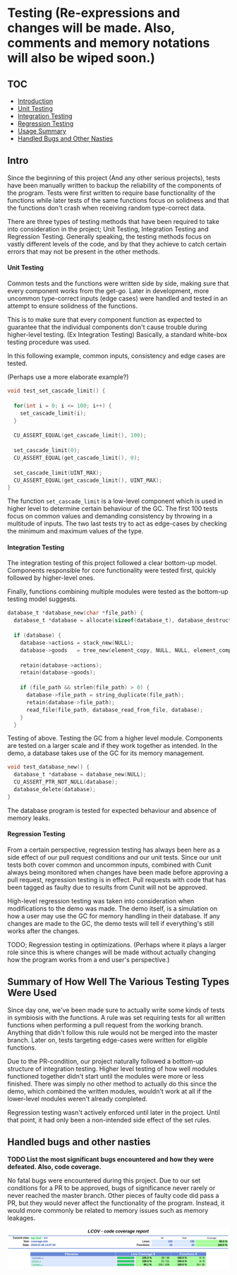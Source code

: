 # Testing (Re-expressions and changes will be made. Also, comments and memory notations will also be wiped soon.)

## TOC
* [Introduction](#intro)
* [Unit Testing](#unit-testing)
* [Integration Testing](#integration-testing)
* [Regression Testing](#regression-testing)
* [Usage Summary](#summary-of-how-well-the-various-testing-types-were-used)
* [Handled Bugs and Other Nasties](#handled-bugs-and-other-nasties)

## Intro
Since the beginning of this project (And any other serious projects), tests have been manually written to backup the reliability of the components of the program. Tests were first written to require base functionality of the functions while later tests of the same functions focus on solidness and that the functions don't crash when receiving random type-correct data.

There are three types of testing methods that have been required to take into consideration in the project; Unit Testing, Integration Testing and Regression Testing. Generally speaking, the testing methods focus on vastly different levels of the code, and by that they achieve to catch certain errors that may not be present in the other methods.

#### Unit Testing
Common tests and the functions were written side by side, making sure that every component works from the get-go. Later in development, more uncommon type-correct inputs (edge cases) were handled and tested in an attempt to ensure solidness of the functions.

This is to make sure that every component function as expected to guarantee that the individual components don't cause trouble during higher-level testing. (Ex Integration Testing) Basically, a standard white-box testing procedure was used.

In this following example, common inputs, consistency and edge cases are tested.

(Perhaps use a more elaborate example?)

```c
void test_set_cascade_limit() {
  
  for(int i = 0; i <= 100; i++) {
    set_cascade_limit(i);
  }

  CU_ASSERT_EQUAL(get_cascade_limit(), 100);

  set_cascade_limit(0);
  CU_ASSERT_EQUAL(get_cascade_limit(), 0);

  set_cascade_limit(UINT_MAX);
  CU_ASSERT_EQUAL(get_cascade_limit(), UINT_MAX);
}

```

The function ``set_cascade_limit`` is a low-level component which is used in higher level to determine certain behaviour of the GC. The first 100 tests focus on common values and demanding consistency by throwing in a multitude of inputs. The two last tests try to act as edge-cases by checking the minimum and maximum values of the type.

#### Integration Testing
The integration testing of this project followed a clear bottom-up model. Components responsible for core functionality were tested first, quickly followed by higher-level ones.

Finally, functions combining multiple modules were tested as the bottom-up testing model suggests.

```c
database_t *database_new(char *file_path) {
  database_t *database = allocate(sizeof(database_t), database_destructor);

  if (database) {
    database->actions = stack_new(NULL);
    database->goods   = tree_new(element_copy, NULL, NULL, element_compare);

    retain(database->actions);
    retain(database->goods);

    if (file_path && strlen(file_path) > 0) {
      database->file_path = string_duplicate(file_path);
      retain(database->file_path);
      read_file(file_path, database_read_from_file, database);
    }
  }
```
Testing of above. Testing the GC from a higher level module.
Components are tested on a larger scale and if they work together as intended. In the demo, a database takes use of the GC for its memory management.

```c
void test_database_new() {
  database_t *database = database_new(NULL);
  CU_ASSERT_PTR_NOT_NULL(database);
  database_delete(database);
}
```
The database program is tested for expected behaviour and absence of memory leaks.

#### Regression Testing
From a certain perspective, regression testing has always been here as a side effect of our pull request conditions and our unit tests. Since our unit tests both cover common and uncommon inputs, combined with Cunit always being monitored when changes have been made before approving a pull request, regression testing is in effect. Pull requests with code that has been tagged as faulty due to results from Cunit will not be approved.

High-level regression testing was taken into consideration when modifications to the demo was made. The demo itself, is a simulation on how a user may use the GC for memory handling in their database. If any changes are made to the GC, the demo tests will tell if everything's still works after the changes.

TODO; Regression testing in optimizations. (Perhaps where it plays a larger role since this is where changes will be made without actually changing how the program works from a end user's perspective.)

## Summary of How Well The Various Testing Types Were Used
Since day one, we've been made sure to actually write some kinds of tests in symbiosis with the functions. A rule was set requiring tests for all written functions when performing a pull request from the working branch. Anything that didn't follow this rule would not be merged into the master branch. Later on, tests targeting edge-cases were written for eligible functions.

Due to the PR-condition, our project naturally followed a bottom-up structure of integration testing. Higher level testing of how well modules functioned together didn't start until the modules were more or less finished. There was simply no other method to actually do this since the demo, which combined the written modules, wouldn't work at all if the lower-level modules weren't already completed.

Regression testing wasn't actively enforced until later in the project. Until that point, it had only been a non-intended side effect of the set rules.

## Handled bugs and other nasties
**TODO List the most significant bugs encountered and how they were defeated.  Also, code coverage.**

No fatal bugs were encountered during this project. Due to our set conditions for a PR to be approved, bugs of significance never rarely or never reached the master branch. Other pieces of faulty code did pass a PR, but they would never affect the functionality of the program. Instead, it would more commonly be related to memory issues such as memory leakages.

![record](code_covrage_overview.png?)
